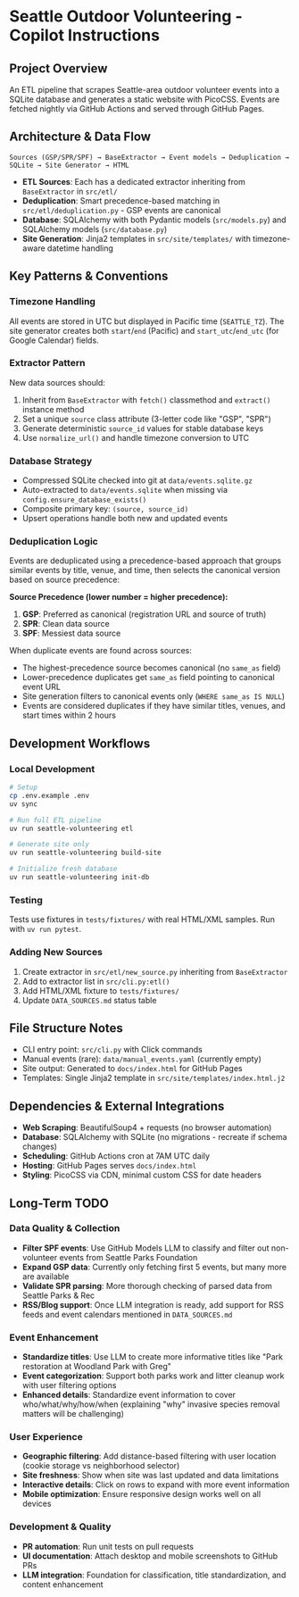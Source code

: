 # Seattle Outdoor Volunteering - Copilot Instructions

## Project Overview
An ETL pipeline that scrapes Seattle-area outdoor volunteer events into a SQLite database and generates a static website with PicoCSS. Events are fetched nightly via GitHub Actions and served through GitHub Pages.

## Architecture & Data Flow
```
Sources (GSP/SPR/SPF) → BaseExtractor → Event models → Deduplication → SQLite → Site Generator → HTML
```

- **ETL Sources**: Each has a dedicated extractor inheriting from `BaseExtractor` in `src/etl/`
- **Deduplication**: Smart precedence-based matching in `src/etl/deduplication.py` - GSP events are canonical
- **Database**: SQLAlchemy with both Pydantic models (`src/models.py`) and SQLAlchemy models (`src/database.py`)
- **Site Generation**: Jinja2 templates in `src/site/templates/` with timezone-aware datetime handling

## Key Patterns & Conventions

### Timezone Handling
All events are stored in UTC but displayed in Pacific time (`SEATTLE_TZ`). The site generator creates both `start`/`end` (Pacific) and `start_utc`/`end_utc` (for Google Calendar) fields.

### Extractor Pattern
New data sources should:
1. Inherit from `BaseExtractor` with `fetch()` classmethod and `extract()` instance method
2. Set a unique `source` class attribute (3-letter code like "GSP", "SPR")
3. Generate deterministic `source_id` values for stable database keys
4. Use `normalize_url()` and handle timezone conversion to UTC

### Database Strategy
- Compressed SQLite checked into git at `data/events.sqlite.gz`
- Auto-extracted to `data/events.sqlite` when missing via `config.ensure_database_exists()`
- Composite primary key: `(source, source_id)`
- Upsert operations handle both new and updated events

### Deduplication Logic
Events are deduplicated using a precedence-based approach that groups similar events by title, venue, and time, then selects the canonical version based on source precedence:

**Source Precedence (lower number = higher precedence):**
1. **GSP**: Preferred as canonical (registration URL and source of truth)
2. **SPR**: Clean data source
3. **SPF**: Messiest data source

When duplicate events are found across sources:
- The highest-precedence source becomes canonical (no `same_as` field)
- Lower-precedence duplicates get `same_as` field pointing to canonical event URL
- Site generation filters to canonical events only (`WHERE same_as IS NULL`)
- Events are considered duplicates if they have similar titles, venues, and start times within 2 hours

## Development Workflows

### Local Development
```bash
# Setup
cp .env.example .env
uv sync

# Run full ETL pipeline
uv run seattle-volunteering etl

# Generate site only
uv run seattle-volunteering build-site

# Initialize fresh database
uv run seattle-volunteering init-db
```

### Testing
Tests use fixtures in `tests/fixtures/` with real HTML/XML samples. Run with `uv run pytest`.

### Adding New Sources
1. Create extractor in `src/etl/new_source.py` inheriting from `BaseExtractor`
2. Add to extractor list in `src/cli.py:etl()`
3. Add HTML/XML fixture to `tests/fixtures/`
4. Update `DATA_SOURCES.md` status table

## File Structure Notes
- CLI entry point: `src/cli.py` with Click commands
- Manual events (rare): `data/manual_events.yaml` (currently empty)
- Site output: Generated to `docs/index.html` for GitHub Pages
- Templates: Single Jinja2 template in `src/site/templates/index.html.j2`

## Dependencies & External Integrations
- **Web Scraping**: BeautifulSoup4 + requests (no browser automation)
- **Database**: SQLAlchemy with SQLite (no migrations - recreate if schema changes)
- **Scheduling**: GitHub Actions cron at 7AM UTC daily
- **Hosting**: GitHub Pages serves `docs/index.html`
- **Styling**: PicoCSS via CDN, minimal custom CSS for date headers

## Long-Term TODO

### Data Quality & Collection
- **Filter SPF events**: Use GitHub Models LLM to classify and filter out non-volunteer events from Seattle Parks Foundation
- **Expand GSP data**: Currently only fetching first 5 events, but many more are available
- **Validate SPR parsing**: More thorough checking of parsed data from Seattle Parks & Rec
- **RSS/Blog support**: Once LLM integration is ready, add support for RSS feeds and event calendars mentioned in `DATA_SOURCES.md`

### Event Enhancement
- **Standardize titles**: Use LLM to create more informative titles like "Park restoration at Woodland Park with Greg"
- **Event categorization**: Support both parks work and litter cleanup work with user filtering options
- **Enhanced details**: Standardize event information to cover who/what/why/how/when (explaining "why" invasive species removal matters will be challenging)

### User Experience
- **Geographic filtering**: Add distance-based filtering with user location (cookie storage vs neighborhood selector)
- **Site freshness**: Show when site was last updated and data limitations
- **Interactive details**: Click on rows to expand with more event information
- **Mobile optimization**: Ensure responsive design works well on all devices

### Development & Quality
- **PR automation**: Run unit tests on pull requests
- **UI documentation**: Attach desktop and mobile screenshots to GitHub PRs
- **LLM integration**: Foundation for classification, title standardization, and content enhancement

